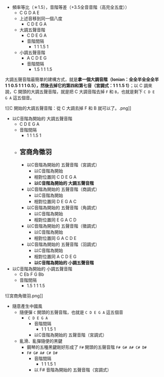 
- 頻率等比（＊1.5），音階等差（+3.5全音音階（高完全五度））
	- C G D A E
	- 上述音移到同一個八度
		- C D E G A
	- 大調五聲音階
		- C D E G A
		- 音階間隔
			- 1  1  1.5  1
	- 小調五聲音階
		- A C D E G
		- 音階間隔
			- 1.5  1  1  1.5


大調五聲音階最簡單的建構方式，就是**拿一個大調音階（Ionian：全全半全全全半 1  1  0.5  1  1  1  0.5），然後去掉它的第四和第七音（宮調式：1  1  1.5  1）**；以 C 調來說，C 開頭的大調五聲音階，就是把 C 大調音階去掉 `F` 和 `B`，也就是剩下 `C D E G A` 這五個音。

![[C 開始的大調五聲音階：從 C 大調去掉 F 和 B 就可以了。.png]]

- 以C音階為開始的 大調五聲音階
	- C D E G A
	- 音階間隔
		- 1  1  1.5  1
	- 宮商角徵羽
		- 
		- 以C音階為開始的 五聲音階（宮調式）
			- 以C音階為開始
			- 相對位置同 C D E G A
			- **以C音階為開始的 大調五聲音階**
		-  以C音階為開始的 五聲音階（商調式）
			- 以C音階為開始
			- 相對位置同 D E G A C
		-  以C音階為開始的 五聲音階（角調式）
			- 以C音階為開始
			- 相對位置同 E G A C D
		-  以C音階為開始的 五聲音階（徵調式）
			- 以C音階為開始
			- 相對位置同 G A C D E
		-  以C音階為開始的 五聲音階（羽調式）
			- 以C音階為開始
			- 相對位置同 A C D E G 
			- **以C音階為開始的 小調五聲音階**
- 以C音階為開始的 小調五聲音階 
	- C Eb F G Bb
	- 音階間隔
		- 1.5  1  1  1.5


![[宮商角徵羽.png]]


- 隨意產生中國風
	- 隨便彈 `C` 開頭的五聲音階，也就是 `C D E G A` 這五個音
		-  `C D E G A` 
			- 音階間隔
				- 1  1  1.5  1
			- 以C音階為開始的 五聲音階（宮調式）
	- 亂滑、亂彈隨便的黑鍵
		- 鋼琴的五種黑鍵剛好形成了 `F#` 開頭的五聲音階 `F# G# A# C# D#`
		- `F# G# A# C# D#`
			- 音階間隔
				- 1  1  1.5  1
			- 以 F# 音階為開始的 五聲音階（宮調式）